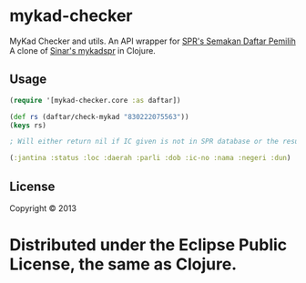 # mykad-checker

MyKad Checker and utils.
An API wrapper for [SPR's Semakan Daftar Pemilih](http://daftarj.spr.gov.my/NEWDAFTARJ/DaftarjBM.aspx)
A clone of [Sinar's mykadspr](https://github.com/Sinar/mykadspr) in Clojure.

## Usage

```clojure
(require '[mykad-checker.core :as daftar])

(def rs (daftar/check-mykad "830222075563"))
(keys rs)

; Will either return nil if IC given is not in SPR database or the result as map 

(:jantina :status :loc :daerah :parli :dob :ic-no :nama :negeri :dun)

```



## License

Copyright © 2013 

Distributed under the Eclipse Public License, the same as Clojure.
=======



